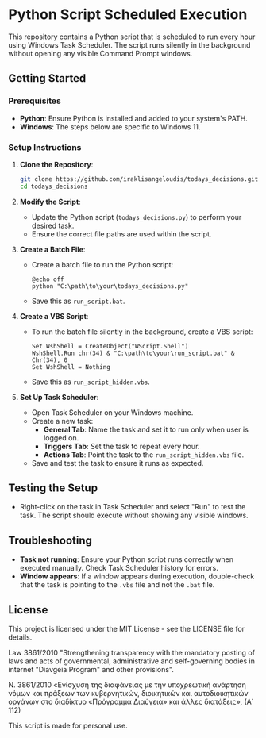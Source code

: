 # Python Script Scheduled Execution

This repository contains a Python script that is scheduled to run every hour using Windows Task Scheduler. The script runs silently in the background without opening any visible Command Prompt windows.

## Getting Started

### Prerequisites

* **Python**: Ensure Python is installed and added to your system's PATH.
* **Windows**: The steps below are specific to Windows 11.

### Setup Instructions

1. **Clone the Repository**:
   ```sh
   git clone https://github.com/iraklisangeloudis/todays_decisions.git
   cd todays_decisions
   ```

2. **Modify the Script**:
   * Update the Python script (`todays_decisions.py`) to perform your desired task.
   * Ensure the correct file paths are used within the script.

3. **Create a Batch File**:
   * Create a batch file to run the Python script:
     ```batch
     @echo off
     python "C:\path\to\your\todays_decisions.py"
     ```
   * Save this as `run_script.bat`.

4. **Create a VBS Script**:
   * To run the batch file silently in the background, create a VBS script:
     ```vbs
     Set WshShell = CreateObject("WScript.Shell")
     WshShell.Run chr(34) & "C:\path\to\your\run_script.bat" & Chr(34), 0
     Set WshShell = Nothing
     ```
   * Save this as `run_script_hidden.vbs`.

5. **Set Up Task Scheduler**:
   * Open Task Scheduler on your Windows machine.
   * Create a new task:
     * **General Tab**: Name the task and set it to run only when user is logged on.
     * **Triggers Tab**: Set the task to repeat every hour.
     * **Actions Tab**: Point the task to the `run_script_hidden.vbs` file.
   * Save and test the task to ensure it runs as expected.

## Testing the Setup

* Right-click on the task in Task Scheduler and select "Run" to test the task. The script should execute without showing any visible windows.

## Troubleshooting

* **Task not running**: Ensure your Python script runs correctly when executed manually. Check Task Scheduler history for errors.
* **Window appears**: If a window appears during execution, double-check that the task is pointing to the `.vbs` file and not the `.bat` file.

## License

This project is licensed under the MIT License - see the LICENSE file for details.

Law 3861/2010 "Strengthening transparency with the mandatory posting of laws
and acts of governmental, administrative and self-governing bodies in
internet "Diavgeia Program" and other provisions".

Ν. 3861/2010 «Ενίσχυση της διαφάνειας με την υποχρεωτική ανάρτηση νόμων
και πράξεων των κυβερνητικών, διοικητικών και αυτοδιοικητικών οργάνων στο
διαδίκτυο «Πρόγραμμα Διαύγεια» και άλλες διατάξεις», (Α΄ 112)

This script is made for personal use. 
